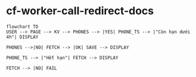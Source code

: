 # cf-worker-call-redirect-docs

```mermaid
flowchart TD
USER --> PAGE --> KV --> PHONES --> |YES| PHONE_TS --> |"Còn hạn dưới 4h"| DISPLAY

PHONES -->|NO| FETCH --> |OK| SAVE --> DISPLAY

PHONE_TS --> |"Hết hạn"| FETCH --> DISPLAY

FETCH --> |NO| FAIL

```

